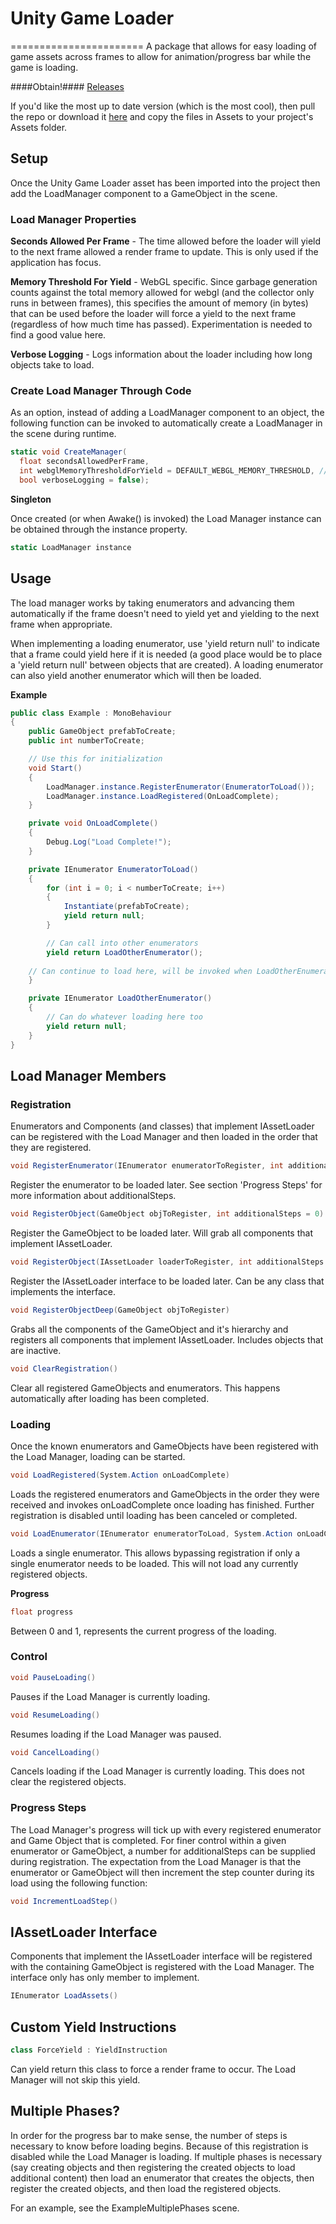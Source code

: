 # Unity Game Loader
=======================
A package that allows for easy loading of game assets across frames to allow for animation/progress bar while the game is loading.

####Obtain!####
[Releases](https://github.com/GalvanicGames/unity-game-loader/releases)

If you'd like the most up to date version (which is the most cool), then pull the repo or download it [here](https://github.com/GalvanicGames/unity-game-loader/archive/master.zip) and copy the files in Assets to your project's Assets folder.

## Setup

Once the Unity Game Loader asset has been imported into the project then add the LoadManager component to a GameObject in the scene.

### Load Manager Properties ###

**Seconds Allowed Per Frame** - The time allowed before the loader will yield to the next frame allowed a render frame to update. This is only used if the application has focus.

**Memory Threshold For Yield** - WebGL specific. Since garbage generation counts against the total memory allowed for webgl (and the collector only runs in between frames), this specifies the amount of memory (in bytes) that can be used before the loader will force a yield to the next frame (regardless of how much time has passed). Experimentation is needed to find a good value here.

**Verbose Logging** - Logs information about the loader including how long objects take to load.

### Create Load Manager Through Code ###

As an option, instead of adding a LoadManager component to an object, the following function can be invoked to automatically create a LoadManager in the scene during runtime.

```csharp
static void CreateManager(
  float secondsAllowedPerFrame,
  int webglMemoryThresholdForYield = DEFAULT_WEBGL_MEMORY_THRESHOLD, // ~128MB
  bool verboseLogging = false);
```

**Singleton**

Once created (or when Awake() is invoked) the Load Manager instance can be obtained through the instance property.

```csharp
static LoadManager instance
```

## Usage

The load manager works by taking enumerators and advancing them automatically if the frame doesn't need to yield yet and yielding to the next frame when appropriate.

When implementing a loading enumerator, use 'yield return null' to indicate that a frame could yield here if it is needed (a good place would be to place a 'yield return null' between objects that are created). A loading enumerator can also yield another enumerator which will then be loaded.

**Example**

```csharp
public class Example : MonoBehaviour
{
	public GameObject prefabToCreate;
	public int numberToCreate;

	// Use this for initialization
	void Start()
	{
		LoadManager.instance.RegisterEnumerator(EnumeratorToLoad());
		LoadManager.instance.LoadRegistered(OnLoadComplete);
	}

	private void OnLoadComplete()
	{
		Debug.Log("Load Complete!");
	}

	private IEnumerator EnumeratorToLoad()
	{
		for (int i = 0; i < numberToCreate; i++)
		{
			Instantiate(prefabToCreate);
			yield return null;
		}

		// Can call into other enumerators
		yield return LoadOtherEnumerator();
    
    // Can continue to load here, will be invoked when LoadOtherEnumerator finishes
	}

	private IEnumerator LoadOtherEnumerator()
	{
		// Can do whatever loading here too
		yield return null;
	}
}
```

## Load Manager Members

### Registration ###

Enumerators and Components (and classes) that implement IAssetLoader can be registered with the Load Manager and then loaded in the order that they are registered.

```csharp
void RegisterEnumerator(IEnumerator enumeratorToRegister, int additionalSteps = 0)
```
Register the enumerator to be loaded later. See section 'Progress Steps' for more information about additionalSteps.

```csharp
void RegisterObject(GameObject objToRegister, int additionalSteps = 0)
```
Register the GameObject to be loaded later. Will grab all components that implement IAssetLoader.

```csharp
void RegisterObject(IAssetLoader loaderToRegister, int additionalSteps = 0)
```
Register the IAssetLoader interface to be loaded later. Can be any class that implements the interface.

```csharp
void RegisterObjectDeep(GameObject objToRegister)
```
Grabs all the components of the GameObject and it's hierarchy and registers all components that implement IAssetLoader. Includes objects that are inactive.

```csharp
void ClearRegistration()
```
Clear all registered GameObjects and enumerators. This happens automatically after loading has been completed.

### Loading ###

Once the known enumerators and GameObjects have been registered with the Load Manager, loading can be started.

```csharp
void LoadRegistered(System.Action onLoadComplete)
```
Loads the registered enumerators and GameObjects in the order they were received and invokes onLoadComplete once loading has finished. Further registration is disabled until loading has been canceled or completed.

```csharp
void LoadEnumerator(IEnumerator enumeratorToLoad, System.Action onLoadComplete, int additionalSteps)
```
Loads a single enumerator. This allows bypassing registration if only a single enumerator needs to be loaded. This will not load any currently registered objects.

**Progress**

```csharp
float progress
```
Between 0 and 1, represents the current progress of the loading.

### Control ###

```csharp
void PauseLoading()
```
Pauses if the Load Manager is currently loading.

```csharp
void ResumeLoading()
```
Resumes loading if the Load Manager was paused.

```csharp
void CancelLoading()
```
Cancels loading if the Load Manager is currently loading. This does not clear the registered objects.

### Progress Steps ###

The Load Manager's progress will tick up with every registered enumerator and Game Object that is completed. For finer control within a given enumerator or GameObject, a number for additionalSteps can be supplied during registration. The expectation from the Load Manager is that the enumerator or GameObject will then increment the step counter during its load using the following function:

```csharp
void IncrementLoadStep()
```

## IAssetLoader Interface

Components that implement the IAssetLoader interface will be registered with the containing GameObject is registered with the Load Manager. The interface only has only member to implement.

```csharp
IEnumerator LoadAssets()
```

## Custom Yield Instructions

```csharp
class ForceYield : YieldInstruction
```

Can yield return this class to force a render frame to occur. The Load Manager will not skip this yield.

## Multiple Phases?

In order for the progress bar to make sense, the number of steps is necessary to know before loading begins. Because of this registration is disabled while the Load Manager is loading. If multiple phases is necessary (say creating objects and then registering the created objects to load additional content) then load an enumerator that creates the objects, then register the created objects, and then load the registered objects.

For an example, see the ExampleMultiplePhases scene.
